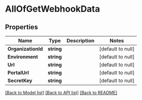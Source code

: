 # AllOfGetWebhookData

## Properties
Name | Type | Description | Notes
------------ | ------------- | ------------- | -------------
**OrganizationId** | **string** |  | [default to null]
**Environment** | **string** |  | [default to null]
**Url** | **string** |  | [default to null]
**PortalUrl** | **string** |  | [default to null]
**SecretKey** | **string** |  | [default to null]

[[Back to Model list]](../README.md#documentation-for-models) [[Back to API list]](../README.md#documentation-for-api-endpoints) [[Back to README]](../README.md)

